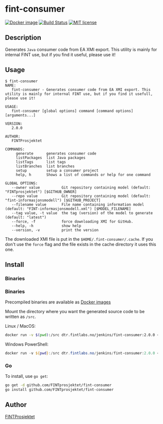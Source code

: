 # fint-consumer

[![Docker image](https://fint-slack.azurewebsites.net/api/badge?namespace=jenkins&reponame=fint-consumer)](https://dtr.fintlabs.no/repositories/jenkins/fint-consumer/tags)
[![Build Status](https://jenkins.fintlabs.no/buildStatus/icon?job=FINTprosjektet/fint-consumer/master)](https://jenkins.fintlabs.no/job/FINTprosjektet/fint-consumer/master)
[![MIT license](http://img.shields.io/badge/license-MIT-brightgreen.svg)](http://opensource.org/licenses/MIT)

## Description
Generates `Java` consumer code from EA XMI export. This utility is mainly for internal FINT use, but if you find it useful, please use it!

## Usage

```
$ fint-consumer
NAME:
   fint-consumer - Generates consumer code from EA XMI export. This utility is mainly for internal FINT use, but if you find it usefull, please use it!

USAGE:
   fint-consumer [global options] command [command options] [arguments...]

VERSION:
   2.0.0

AUTHOR:
   FINTProsjektet

COMMANDS:
     generate      generates consumer code
     listPackages  list Java packages
     listTags      list tags
     listBranches  list branches
     setup         setup a consumer project
     help, h       Shows a list of commands or help for one command

GLOBAL OPTIONS:
   --owner value          Git repository containing model (default: "FINTprosjektet") [$GITHUB_OWNER]
   --repo value           Git repository containing model (default: "fint-informasjonsmodell") [$GITHUB_PROJECT]
   --filename value       File name containing information model (default: "FINT-informasjonsmodell.xml") [$MODEL_FILENAME]
   --tag value, -t value  the tag (version) of the model to generate (default: "latest")
   --force, -f            force downloading XMI for GitHub.
   --help, -h             show help
   --version, -v          print the version
```

The downloaded XMI file is put in the `$HOME/.fint-consumer/.cache`. If you don't use the 
`force` flag and the file exists in the cache directory it uses this one. 

## Install

### Binaries

### Binaries

Precompiled binaries are available as [Docker images](https://dtr.fintlabs.no/)

Mount the directory where you want the generated source code to be written as `/src`.

Linux / MacOS:
```bash
docker run -v $(pwd):/src dtr.fintlabs.no/jenkins/fint-consumer:2.0.0 <ARGS>
```

Windows PowerShell:
```ps1
docker run -v ${pwd}:/src dtr.fintlabs.no/jenkins/fint-consumer:2.0.0 <ARGS>
```

### Go

To install, use `go get`:

```bash
go get -d github.com/FINTprosjektet/fint-consumer
go install github.com/FINTprosjektet/fint-consumer
```

## Author

[FINTProsjektet](https://fintprosjektet.github.io)
